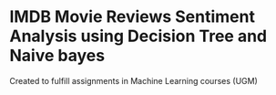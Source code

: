 # IMDB Movie Reviews Sentiment Analysis using Decision Tree and Naive bayes

Created to fulfill assignments in Machine Learning courses (UGM)
